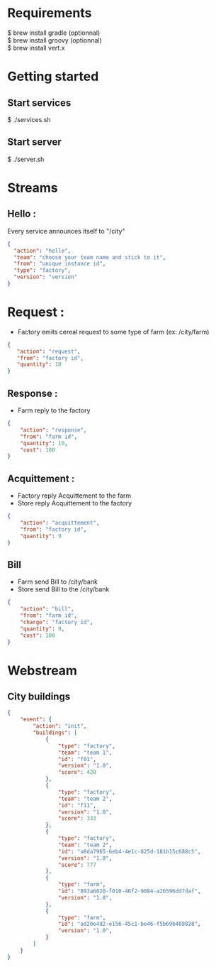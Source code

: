 # Requirements

$ brew install gradle (optionnal)  
$ brew install groovy (optionnal)  
$ brew install vert.x  

# Getting started

## Start services
$ ./services.sh

## Start server
$ ./server.sh

# Streams

## Hello :

Every service announces itself to "/city"

```json
{
  "action": "hello",
  "team": "choose your team name and stick to it",
  "from": "unique instance id",
  "type": "factory",
  "version": "version"
}
```

# Request :

* Factory emits cereal request to some type of farm (ex: /city/farm)

```json
{
   "action": "request",
   "from": "factory id",
   "quantity": 10
}
```

## Response :

* Farm reply to the factory

```json
{
    "action": "response",
    "from": "farm id",
    "quantity": 10,
    "cost": 100
}
``` 

## Acquittement :

* Factory reply Acquittement to the farm
* Store reply Acquittement to the factory



```json
{
    "action": "acquittement",
    "from": "factory id",
    "quantity": 9
}
``` 

## Bill

* Farm send Bill to /city/bank
* Store send Bill to the /city/bank


```json
{
    "action": "bill",
    "from": "farm id",
    "charge": "factory id",
    "quantity": 9,
    "cost": 100
}
```


# Webstream

## City buildings

```json
{
    "event": {
        "action": "init",
        "buildings": [
            {
                "type": "factory",
                "team": "team 1",
                "id": "f01",
                "version": "1.0",
                "score": 420
            },
            {
                "type": "factory",
                "team": "team 2",
                "id": "f11",
                "version": "1.0",
                "score": 333
            },
            {
                "type": "factory",
                "team": "team 2",
                "id": "a8da7965-6eb4-4e1c-825d-181b15c688c5",
                "version": "1.0",
                "score": 777
            },
            {
                "type": "farm",
                "id": "893a6820-f010-46f2-9084-a26596dd7daf",
                "version": "1.0",
            },
            {
                "type": "farm",
                "id": "ad20e4d2-e156-45c1-be46-f5b69b408828",
                "version": "1.0",
            }
        ]
    }
}
```




